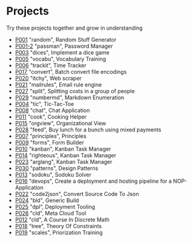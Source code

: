 # Projects

Try these projects together and grow in understanding


- [P001](P001/README.md) "random", Random Stuff Generator
- [P001-2](P001-2/README.md) "passman", Password Manager
- [P003](P003/README.md) "dices", Implement a dice game
- [P005](P005/README.md) "vocabu", Vocabulary Training
- [P006](P006/README.md) "trackit", Time Tracker
- [P017](P017/README.md) "convert", Batch convert file encodings
- [P020](P020/README.md) "itchy", Web scraper
- [P021](P021/README.md) "mailrules", Email rule engine
- [P027](P027/README.md) "split", Splitting costs in a group of people
- [P029](P029/README.md) "numbermd", Markdown Enumeration
- [P004](P004/README.md) "tic", Tic-Tac-Toe
- [P008](P008/README.md) "chat", Chat Application
- [P011](P011/README.md) "cook", Cooking Helper
- [P015](P015/README.md) "orgview", Organizational View
- [P028](P028/README.md) "feed", Buy lunch for a bunch using mixed payments
- [P007](P007/README.md) "principles", Principles
- [P009](P009/README.md) "forms", Form Builder
- [P010](P010/README.md) "kanban", Kanban Task Manager
- [P014](P014/README.md) "righteous", Kanban Task Manager
- [P023](P023/README.md) "arglang", Kanban Task Manager
- [P030](P030/README.md) "patterns", Design Patterns
- [P013](P013/README.md) "sodoku", Sodoku Solver
- [P016](P016/README.md) "devops", Create a deployment and hosting pipeline for a NOP-Application
- [P022](P022/README.md) "code2json", Convert Source Code To Json
- [P024](P024/README.md) "bld", Generic Build
- [P025](P025/README.md) "dpl", Deployment Tooling
- [P026](P026/README.md) "cld", Meta Cloud Tool
- [P012](P012/README.md) "cld", A Course In Discrete Math
- [P018](P018/README.md) "tree", Theory Of Constraints
- [P019](P019/README.md) "scales", Priorization Training